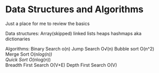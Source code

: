 # Data Structures and Algorithms

Just a place for me to review the basics

Data structures:
Array(skipped)
linked lists
heaps
hashmaps aka dictionaries

Algorithms:
Binary Search o(n)
Jump Search O√(n)
Bubble sort O(n^2)
Merge Sort O(n*log(n))	
Quick Sort O(n*log(n))	
Breadth First Search O(V+E) 
Depth First Search O(V)

